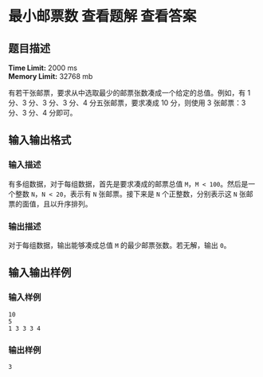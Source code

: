 # 最小邮票数 查看题解 查看答案

## 题目描述

**Time Limit:** 2000 ms  
**Memory Limit:** 32768 mb

有若干张邮票，要求从中选取最少的邮票张数凑成一个给定的总值。例如，有 1 分、3 分、3 分、3 分、4 分五张邮票，要求凑成 10 分，则使用 3 张邮票：3 分、3 分、4 分即可。

## 输入输出格式

### 输入描述

有多组数据，对于每组数据，首先是要求凑成的邮票总值 `M`，`M < 100`。然后是一个整数 `N`，`N < 20`，表示有 `N` 张邮票。接下来是 `N` 个正整数，分别表示这 `N` 张邮票的面值，且以升序排列。

### 输出描述

对于每组数据，输出能够凑成总值 `M` 的最少邮票张数。若无解，输出 `0`。

## 输入输出样例

### 输入样例

```plaintext
10
5
1 3 3 3 4
```
### 输出样例
```plaintext
3
```